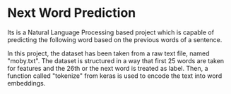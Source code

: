 # Next Word Prediction
Its is a Natural Language Processing based project which is capable of predicting the following word based on the previous words of a sentence.

In this project, the dataset has been taken from a raw text file, named "moby.txt". The dataset is structured in a way that first 25 words are taken for features and the 26th or the next word is treated as label. Then, a function called "tokenize" from keras is used to encode the text into word embeddings. 
